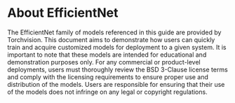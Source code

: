 # About EfficientNet

The EfficientNet family of models referenced in this guide are provided by Torchvision. This document aims to demonstrate how users can quickly train and acquire customized models for deployment to a given system. It is important to note that these models are intended for educational and demonstration purposes only. For any commercial or product-level deployments, users must thoroughly review the BSD 3-Clause license terms and comply with the licensing requirements to ensure proper use and distribution of the models. Users are responsible for ensuring that their use of the models does not infringe on any legal or copyright regulations.
